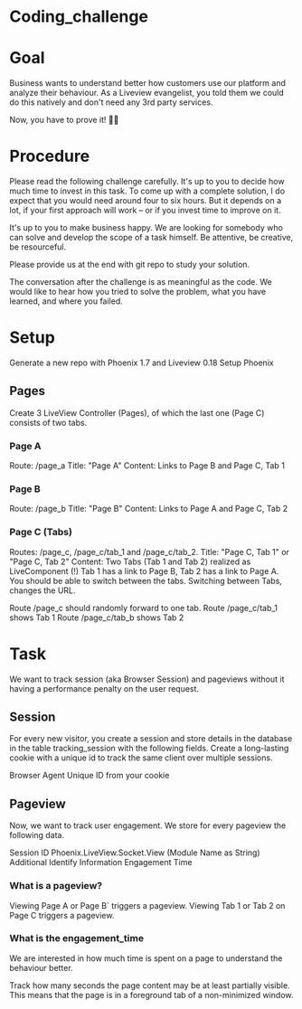 # Coding_challenge

# Goal
Business wants to understand better how customers use our platform and analyze their behaviour. As a Liveview evangelist, you told them we could do this natively and don't need any 3rd party services.

Now, you have to prove it! 😮‍💨

# Procedure
Please read the following challenge carefully. It's up to you to decide how much time to invest in this task. To come up with a complete solution, I do expect that you would need around four to six hours. But it depends on a lot, if your first approach will work – or if you invest time to improve on it.

It's up to you to make business happy. We are looking for somebody who can solve and develop the scope of a task himself. Be attentive, be creative, be resourceful.

Please provide us at the end with git repo to study your solution.

The conversation after the challenge is as meaningful as the code. We would like to hear how you tried to solve the problem, what you have learned, and where you failed.

# Setup
Generate a new repo with Phoenix 1.7 and Liveview 0.18
Setup Phoenix
## Pages
Create 3 LiveView Controller (Pages), of which the last one (Page C) consists of two tabs.

### Page A
Route: /page_a
Title: "Page A"
Content: Links to Page B and Page C, Tab 1
### Page B
Route: /page_b
Title: "Page B"
Content: Links to Page A and Page C, Tab 2
### Page C (Tabs)
Routes: /page_c, /page_c/tab_1 and /page_c/tab_2.
Title: "Page C, Tab 1" or "Page C, Tab 2"
Content:
Two Tabs (Tab 1 and Tab 2) realized as LiveComponent (!)
Tab 1 has a link to Page B, Tab 2 has a link to Page A.
You should be able to switch between the tabs.
Switching between Tabs, changes the URL.

Route /page_c should randomly forward to one tab.
Route /page_c/tab_1 shows Tab 1
Route /page_c/tab_b shows Tab 2

# Task
We want to track session (aka Browser Session) and pageviews without it having a performance penalty on the user request.

## Session
For every new visitor, you create a session and store details in the database in the table tracking_session with the following fields. Create a long-lasting cookie with a unique id to track the same client over multiple sessions.

Browser Agent
Unique ID from your cookie
## Pageview
Now, we want to track user engagement. We store for every pageview the following data.

Session ID
Phoenix.LiveView.Socket.View (Module Name as String)
Additional Identify Information
Engagement Time
### What is a pageview?
Viewing Page A or Page B` triggers a pageview.
Viewing Tab 1 or Tab 2 on Page C triggers a pageview.
### What is the engagement_time
We are interested in how much time is spent on a page to understand the behaviour better.

Track how many seconds the page content may be at least partially visible. This means that the page is in a foreground tab of a non-minimized window.
